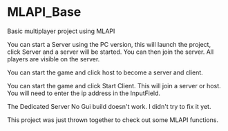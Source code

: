 # MLAPI_Base
Basic multiplayer project using MLAPI

You can start a Server using the PC version, this will launch the project, click Server and a server will be started. You can then join the server. All players are visible on the server.

You can start the game and click host to become a server and client.

You can start the game and click Start Client. This will join a server or host. You will need to enter the ip address in the InputField.

The Dedicated Server No Gui build doesn't work. I didn't try to fix it yet.

This project was just thrown together to check out some MLAPI functions.
